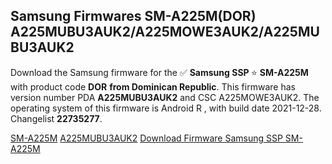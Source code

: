<h2>Samsung Firmwares SM-A225M(DOR) A225MUBU3AUK2/A225MOWE3AUK2/A225MUBU3AUK2</h2>
Download the Samsung firmware for the ✅ <strong>Samsung SSP </strong> ⭐ <strong>SM-A225M</strong> with product code <strong>DOR</strong> <strong> from Dominican Republic</strong>. This firmware has version number PDA <strong>A225MUBU3AUK2</strong> and CSC A225MOWE3AUK2. The operating system of this firmware is Android R , with build date 2021-12-28. Changelist <strong>22735277</strong>.

[SM-A225M](https://samfirm.shop/samsung/model/SM-A225M)
[A225MUBU3AUK2](https://samfirm.shop/samsung/pda/A225MUBU3AUK2)
[Download Firmware Samsung SSP SM-A225M](https://samfirm.shop/samsung/firmware/485890)
